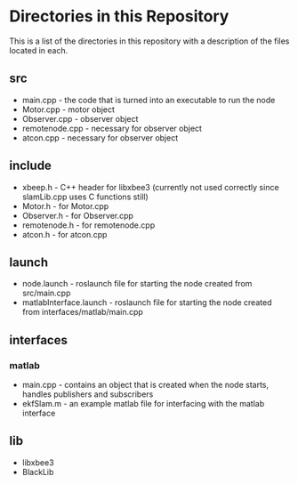 # Directories in this Repository
This is a list of the directories in this repository with a description of the files located in each.

## src
- main.cpp - the code that is turned into an executable to run the node
- Motor.cpp - motor object
- Observer.cpp - observer object
- remotenode.cpp - necessary for observer object
- atcon.cpp - necessary for observer object

## include
- xbeep.h - C++ header for libxbee3 (currently not used correctly since slamLib.cpp uses C functions still)
- Motor.h - for Motor.cpp
- Observer.h - for Observer.cpp
- remotenode.h - for remotenode.cpp
- atcon.h - for atcon.cpp

## launch
- node.launch - roslaunch file for starting the node created from src/main.cpp
- matlabInterface.launch - roslaunch file for starting the node created from interfaces/matlab/main.cpp

## interfaces 
### matlab
- main.cpp - contains an object that is created when the node starts, handles publishers and subscribers
- ekfSlam.m - an example matlab file for interfacing with the matlab interface

## lib
- libxbee3
- BlackLib

